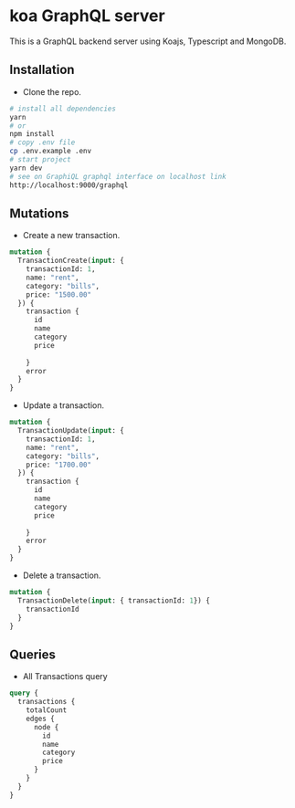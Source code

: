 # koa GraphQL server

This is a GraphQL backend server using Koajs, Typescript and MongoDB.

## Installation

- Clone the repo.

```sh
# install all dependencies
yarn
# or
npm install
# copy .env file
cp .env.example .env
# start project
yarn dev
# see on GraphiQL graphql interface on localhost link
http://localhost:9000/graphql

```

## Mutations
- Create a new transaction.
```graphql 
mutation {
  TransactionCreate(input: {
    transactionId: 1,
    name: "rent",
    category: "bills",
    price: "1500.00"
  }) {
    transaction {
      id
      name
      category
      price
      
    }
    error
  }
}
```
- Update a transaction.
```graphql 
mutation {
  TransactionUpdate(input: {
    transactionId: 1,
    name: "rent",
    category: "bills",
    price: "1700.00"
  }) {
    transaction {
      id
      name
      category
      price
      
    }
    error
  }
}
```
- Delete a transaction.
```graphql 
mutation {
  TransactionDelete(input: { transactionId: 1}) {
    transactionId
  }
}
```

## Queries

- All Transactions query
```graphql 
query {
  transactions {
    totalCount
    edges {
      node {
        id
        name
        category
        price
      }
    }
  }
}
```